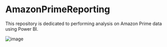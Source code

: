 # AmazonPrimeReporting
This repository is dedicated to performing analysis on Amazon Prime data using Power BI. 

![image](https://github.com/user-attachments/assets/90b859fa-7c24-48d5-bd3e-c419080cf542)

